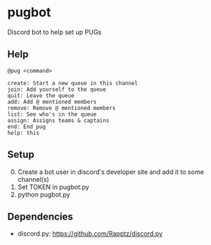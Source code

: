 # pugbot
Discord bot to help set up PUGs


## Help
`@pug <command>`
```
create: Start a new queue in this channel
join: Add yourself to the queue
quit: Leave the queue
add: Add @ mentioned members
remove: Remove @ mentioned members
list: See who's in the queue
assign: Assigns teams & captains
end: End pug
help: this
```

## Setup
0. Create a bot user in discord's developer site and add it to some channel(s)
1. Set TOKEN in pugbot.py
2. python pugbot.py

## Dependencies
- discord.py: https://github.com/Rapptz/discord.py
